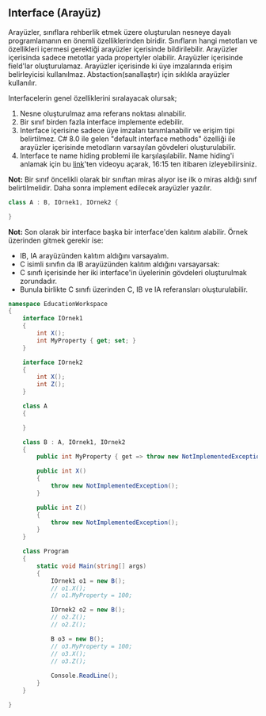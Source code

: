 
## Interface (Arayüz)
Arayüzler, sınıflara rehberlik etmek üzere oluşturulan nesneye dayalı programlamanın en önemli özelliklerinden biridir. Sınıfların hangi metotları ve özellikleri içermesi gerektiği 
arayüzler içerisinde bildirilebilir. Arayüzler içerisinda sadece metotlar yada propertyler olabilir. Arayüzler içerisinde field'lar oluşturulamaz. Arayüzler içerisinde ki üye imzalarında 
erişim belirleyicisi kullanılmaz. Abstaction(sanallaştır) için sıklıkla arayüzler kullanılır.

Interfacelerin genel özelliklerini sıralayacak olursak;
1. Nesne oluşturulmaz ama referans noktası alınabilir.
2. Bir sınıf birden fazla interface implemente edebilir.
3. Interface içerisine sadece üye imzaları tanımlanabilir ve erişim tipi belirtilmez. C# 8.0 ile gelen "default interface methods" özelliği ile
arayüzler içerisinde metodların varsayılan gövdeleri oluşturulabilir.
4. Interface te name hiding problemi ile karşılaşılabilir. Name hiding'i anlamak için bu <a href="https://www.youtube.com/watch?v=863_jnRhqZ0">link</a>'ten videoyu açarak, 16:15 ten itibaren izleyebilirsiniz.

**Not:** Bir sınıf öncelikli olarak bir sınıftan miras alıyor ise ilk o miras aldığı sınıf belirtilmelidir. Daha sonra implement edilecek arayüzler yazılır.

```cs
class A : B, IOrnek1, IOrnek2 {

}
```

**Not:** Son olarak bir interface başka bir interface'den kalıtım alabilir. Örnek üzerinden gitmek gerekir ise:
* IB, IA arayüzünden kalıtım aldığını varsayalım.
* C isimli sınıfın da IB arayüzünden kalıtım aldığını varsayarsak:
* C sınıfı içerisinde her iki interface'in üyelerinin gövdeleri oluşturulmak zorundadır.
* Bunula birlikte C sınıfı üzerinden C, IB ve IA referansları oluşturulabilir.

```cs
namespace EducationWorkspace
{
    interface IOrnek1
    {
        int X();
        int MyProperty { get; set; }
    }

    interface IOrnek2
    {
        int X();
        int Z();
    }

    class A
    {

    }

    class B : A, IOrnek1, IOrnek2
    {
        public int MyProperty { get => throw new NotImplementedException(); set => throw new NotImplementedException(); }

        public int X()
        {
            throw new NotImplementedException();
        }

        public int Z()
        {
            throw new NotImplementedException();
        }
    }

    class Program
    {
        static void Main(string[] args)
        {
            IOrnek1 o1 = new B();
            // o1.X();
            // o1.MyProperty = 100;

            IOrnek2 o2 = new B();
            // o2.Z();
            // o2.Z();

            B o3 = new B();
            // o3.MyProperty = 100;
            // o3.X();
            // o3.Z();
            
            Console.ReadLine();
        }
    }

}
```

